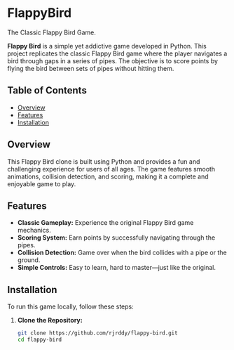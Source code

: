 # FlappyBird
The Classic Flappy Bird Game.

**Flappy Bird** is a simple yet addictive game developed in Python. This project replicates the classic Flappy Bird game where the player navigates a bird through gaps in a series of pipes. The objective is to score points by flying the bird between sets of pipes without hitting them.

## Table of Contents

- [Overview](#overview)
- [Features](#features)
- [Installation](#installation)


## Overview

This Flappy Bird clone is built using Python and provides a fun and challenging experience for users of all ages. The game features smooth animations, collision detection, and scoring, making it a complete and enjoyable game to play.

## Features

- **Classic Gameplay:** Experience the original Flappy Bird game mechanics.
- **Scoring System:** Earn points by successfully navigating through the pipes.
- **Collision Detection:** Game over when the bird collides with a pipe or the ground.
- **Simple Controls:** Easy to learn, hard to master—just like the original.

## Installation

To run this game locally, follow these steps:

1. **Clone the Repository:**
   ```bash
   git clone https://github.com/rjrddy/flappy-bird.git
   cd flappy-bird
